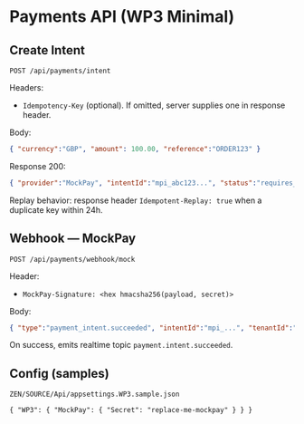 # Payments API (WP3 Minimal)

## Create Intent
`POST /api/payments/intent`

Headers:
- `Idempotency-Key` (optional). If omitted, server supplies one in response header.

Body:
```json
{ "currency":"GBP", "amount": 100.00, "reference":"ORDER123" }
```

Response 200:
```json
{ "provider":"MockPay", "intentId":"mpi_abc123...", "status":"requires_confirmation", "clientSecret":"..." }
```

Replay behavior: response header `Idempotent-Replay: true` when a duplicate key within 24h.

## Webhook — MockPay
`POST /api/payments/webhook/mock`

Header:
- `MockPay-Signature: <hex hmacsha256(payload, secret)>`

Body:
```json
{ "type":"payment_intent.succeeded", "intentId":"mpi_...", "tenantId":"default" }
```

On success, emits realtime topic `payment.intent.succeeded`.

## Config (samples)
`ZEN/SOURCE/Api/appsettings.WP3.sample.json`

```jsonc
{ "WP3": { "MockPay": { "Secret": "replace-me-mockpay" } } }
```